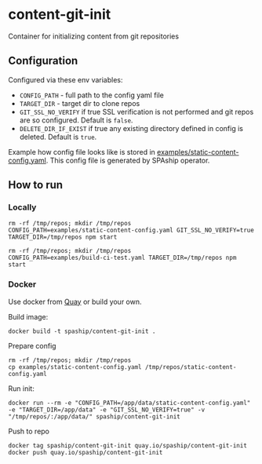 # content-git-init
Container for initializing content from git repositories

## Configuration

Configured via these env variables:
* `CONFIG_PATH` - full path to the config yaml file
* `TARGET_DIR` - target dir to clone repos
* `GIT_SSL_NO_VERIFY` if true SSL verification is not performed and git repos are so configured. Default is `false`.
* `DELETE_DIR_IF_EXIST` if true any existing directory defined in config is deleted. Default is `true`.

Example how config file looks like is stored in [examples/static-content-config.yaml](examples/static-content-config.yaml).
This config file is generated by SPAship operator.

## How to run

### Locally

```shell
rm -rf /tmp/repos; mkdir /tmp/repos
CONFIG_PATH=examples/static-content-config.yaml GIT_SSL_NO_VERIFY=true TARGET_DIR=/tmp/repos npm start
```

```shell
rm -rf /tmp/repos; mkdir /tmp/repos
CONFIG_PATH=examples/build-ci-test.yaml TARGET_DIR=/tmp/repos npm start
```

### Docker

Use docker from [Quay](https://quay.io/repository/spaship/content-git-init) or build your own.

Build image:

```shell script
docker build -t spaship/content-git-init .
```

Prepare config
```shell script
rm -rf /tmp/repos; mkdir /tmp/repos
cp examples/static-content-config.yaml /tmp/repos/static-content-config.yaml
```

Run init:

```shell script
docker run --rm -e "CONFIG_PATH=/app/data/static-content-config.yaml" -e "TARGET_DIR=/app/data" -e "GIT_SSL_NO_VERIFY=true" -v "/tmp/repos/:/app/data/" spaship/content-git-init
```

Push to repo

```shell
docker tag spaship/content-git-init quay.io/spaship/content-git-init
docker push quay.io/spaship/content-git-init
```
